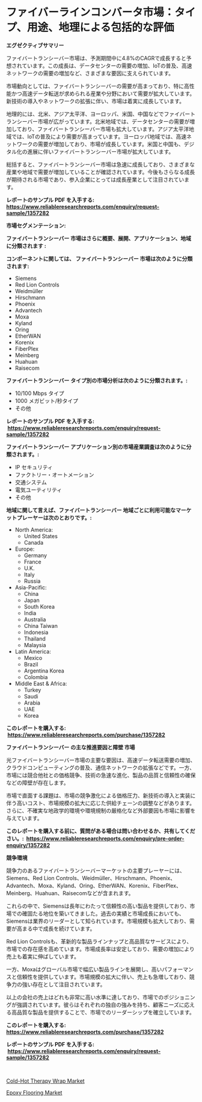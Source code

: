 <p><h1>ファイバーラインコンバータ市場：タイプ、用途、地理による包括的な評価</h1></p><p><strong>エグゼクティブサマリー</strong></p>
<p><p>ファイバートランシーバー市場は、予測期間中に4.8%のCAGRで成長すると予想されています。この成長は、データセンターの需要の増加、IoTの普及、高速ネットワークの需要の増加など、さまざまな要因に支えられています。</p><p>市場動向としては、ファイバートランシーバーの需要が高まっており、特に高性能かつ高速データ転送が求められる産業や分野において需要が拡大しています。新技術の導入やネットワークの拡張に伴い、市場は着実に成長しています。</p><p>地理的には、北米、アジア太平洋、ヨーロッパ、米国、中国などでファイバートランシーバー市場が広がっています。北米地域では、データセンターの需要が増加しており、ファイバートランシーバー市場も拡大しています。アジア太平洋地域では、IoTの普及により需要が高まっています。ヨーロッパ地域では、高速ネットワークの需要が増加しており、市場が成長しています。米国と中国も、デジタル化の進展に伴いファイバートランシーバー市場が拡大しています。</p><p>総括すると、ファイバートランシーバー市場は急速に成長しており、さまざまな産業や地域で需要が増加していることが確認されています。今後もさらなる成長が期待される市場であり、参入企業にとっては成長産業として注目されています。</p></p>
<p><strong>レポートのサンプル PDF を入手する: <a href="https://www.reliableresearchreports.com/enquiry/request-sample/1357282">https://www.reliableresearchreports.com/enquiry/request-sample/1357282</a></strong></p>
<p><strong>市場セグメンテーション:</strong></p>
<p><strong> ファイバートランシーバー 市場はさらに概要、展開、アプリケーション、地域に分類されます :</strong></p>
<p><strong>コンポーネントに関しては、 ファイバートランシーバー 市場は次のように分類されます: &nbsp;</strong></p>
<p><ul><li>Siemens</li><li>Red Lion Controls</li><li>Weidmüller</li><li>Hirschmann</li><li>Phoenix</li><li>Advantech</li><li>Moxa</li><li>Kyland</li><li>Oring</li><li>EtherWAN</li><li>Korenix</li><li>FiberPlex</li><li>Meinberg</li><li>Huahuan</li><li>Raisecom</li></ul></p>
<p><strong> ファイバートランシーバー タイプ別の市場分析は次のように分類されます。:</strong></p>
<p><ul><li>10/100 Mbps タイプ</li><li>1000 メガビット/秒タイプ</li><li>その他</li></ul></p>
<p><strong>レポートのサンプル PDF を入手する: &nbsp;<a href="https://www.reliableresearchreports.com/enquiry/request-sample/1357282">https://www.reliableresearchreports.com/enquiry/request-sample/1357282</a></strong></p>
<p><strong> ファイバートランシーバー アプリケーション別の市場産業調査は次のように分類されます。:</strong></p>
<p><ul><li>IP セキュリティ</li><li>ファクトリー・オートメーション</li><li>交通システム</li><li>電気ユーティリティ</li><li>その他</li></ul></p>
<p><strong>地域に関して言えば、ファイバートランシーバー 地域ごとに利用可能なマーケットプレーヤーは次のとおりです。:</strong></p>
<p><ul>
    <li>
        North America:
        <ul>
            <li>United States</li>
            <li>Canada</li>
        </ul>
    </li>
    <li>
        Europe:
        <ul>
            <li>Germany</li>
            <li>France</li>
            <li>U.K.</li>
            <li>Italy</li>
            <li>Russia</li>
        </ul>
    </li>
    <li>
        Asia-Pacific:
        <ul>
            <li>China</li>
            <li>Japan</li>
            <li>South Korea</li>
            <li>India</li>
            <li>Australia</li>
            <li>China Taiwan</li>
            <li>Indonesia</li>
            <li>Thailand</li>
            <li>Malaysia</li>
        </ul>
    </li>
    <li>
        Latin America:
        <ul>
            <li>Mexico</li>
            <li>Brazil</li>
            <li>Argentina Korea</li>
            <li>Colombia</li>
        </ul>
    </li>
    <li>
        Middle East & Africa:
        <ul>
            <li>Turkey</li>
            <li>Saudi</li>
            <li>Arabia</li>
            <li>UAE</li>
            <li>Korea</li>
        </ul>
    </li>
    </ul></p>
<p><strong>このレポートを購入する: &nbsp;<a href="https://www.reliableresearchreports.com/purchase/1357282">https://www.reliableresearchreports.com/purchase/1357282</a></strong></p>
<p><strong>ファイバートランシーバー の主な推進要因と障壁 市場</strong></p>
<p><p>光ファイバートランシーバー市場の主要な要因は、高速データ転送需要の増加、クラウドコンピューティングの普及、通信ネットワークの拡張などです。一方、市場には競合他社との価格競争、技術の急速な進化、製品の品質と信頼性の確保などの障壁が存在します。</p><p>市場で直面する課題は、市場の競争激化による価格圧力、新技術の導入と実装に伴う高いコスト、市場規模の拡大に応じた供給チェーンの調整などがあります。さらに、不確実な地政学的環境や環境規制の厳格化など外部要因も市場に影響を与えています。</p></p>
<p><strong>このレポートを購入する前に、質問がある場合は問い合わせるか、共有してください。:&nbsp; <a href="https://www.reliableresearchreports.com/enquiry/pre-order-enquiry/1357282">https://www.reliableresearchreports.com/enquiry/pre-order-enquiry/1357282</a></strong></p>
<p><strong>競争環境</strong></p>
<p><p>競争力のあるファイバートランシーバーマーケットの主要プレーヤーには、Siemens、Red Lion Controls、Weidmüller、Hirschmann、Phoenix、Advantech、Moxa、Kyland、Oring、EtherWAN、Korenix、FiberPlex、Meinberg、Huahuan、Raisecomなどが含まれます。</p><p>これらの中で、Siemensは長年にわたって信頼性の高い製品を提供しており、市場での確固たる地位を築いてきました。過去の実績と市場成長においても、Siemensは業界のリーダーとして知られています。市場規模も拡大しており、需要が高まる中で成長を続けています。</p><p>Red Lion Controlsも、革新的な製品ラインナップと高品質なサービスにより、市場での存在感を高めています。市場成長率は安定しており、需要の増加により売上も着実に伸ばしています。</p><p>一方、Moxaはグローバル市場で幅広い製品ラインを展開し、高いパフォーマンスと信頼性を提供しています。市場規模の拡大に伴い、売上も急増しており、競争力の強い存在として注目されています。</p><p>以上の会社の売上はどれも非常に高い水準に達しており、市場でのポジショニングが強調されています。彼らはそれぞれの独自の強みを持ち、顧客ニーズに応える高品質な製品を提供することで、市場でのリーダーシップを確立しています。</p></p>
<p><strong>このレポートを購入する: &nbsp; <a href="https://www.reliableresearchreports.com/purchase/1357282">https://www.reliableresearchreports.com/purchase/1357282</a></strong></p>
<p><strong>レポートのサンプル PDF を入手する: &nbsp;<a href="https://www.reliableresearchreports.com/enquiry/request-sample/1357282">https://www.reliableresearchreports.com/enquiry/request-sample/1357282</a></strong><strong></strong></p>
<p>&nbsp;</p>
<p><p><a href="https://summer-dogwood-3e9.notion.site/Cold-Hot-Therapy-Wrap-Market-Size-Market-Share-and-Global-Market-Analysis-Report-2024-2031-30e31eef40694eec888420c180ae0b0e">Cold-Hot Therapy Wrap Market</a></p><p><a href="https://github.com/Sherrillcrooksxa8i18ucf2m/Market-Research-Report-List-1/blob/main/epoxy-flooring-market.md">Epoxy Flooring Market</a></p></p>